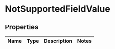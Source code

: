 

# NotSupportedFieldValue

## Properties

Name | Type | Description | Notes
------------ | ------------- | ------------- | -------------



